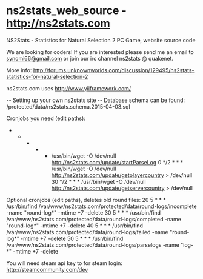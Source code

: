 ns2stats_web_source - http://ns2stats.com
===================

NS2Stats - Statistics for Natural Selection 2 PC Game, website source code

We are looking for coders!
If you are interested please send me an email to synomi66@gmail.com or join our irc channel ns2stats @ quakenet.

More info: http://forums.unknownworlds.com/discussion/129495/ns2stats-statistics-for-natural-selection-2

ns2stats.com uses http://www.yiiframework.com/


-- Setting up your own ns2stats site --
Database schema can be found: 
/protected/data/ns2stats.schema.2015-04-03.sql

Cronjobs you need (edit paths):
* * * * * /usr/bin/wget -O /dev/null http://ns2stats.com/update/startParseLog
0 */2 * * * /usr/bin/wget -O /dev/null http://ns2stats.com/update/getplayercountry > /dev/null
30 */2 * * * /usr/bin/wget -O /dev/null http://ns2stats.com/update/getservercountry > /dev/null

Optional cronjobs (edit paths), deletes old round files:
20 5 * * * /usr/bin/find /var/www/ns2stats.com/protected/data/round-logs/incomplete -name "round-log*" -mtime +7 -delete
30 5 * * * /usr/bin/find /var/www/ns2stats.com/protected/data/round-logs/completed -name "round-log*" -mtime +7 -delete
40 5 * * * /usr/bin/find /var/www/ns2stats.com/protected/data/round-logs/failed -name "round-log*" -mtime +7 -delete
50 5 * * * /usr/bin/find /var/www/ns2stats.com/protected/data/round-logs/parselogs -name "log-*" -mtime +7 -delete

You will need steam api key to for steam login:
http://steamcommunity.com/dev


